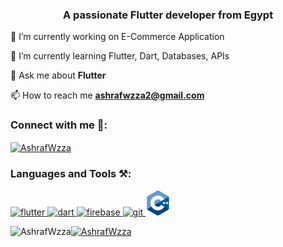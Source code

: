 <h3 align="center">A passionate Flutter developer from Egypt</h3>

🔭 I’m currently working on E-Commerce Application

🌱 I’m currently learning Flutter, Dart, Databases, APIs

💬 Ask me about **Flutter**

📫 How to reach me **ashrafwzza2@gmail.com**

<h3 align="left">Connect with me 🚀:</h3>
<p align="left">
<a href="https://linkedin.com/AshrafWzza" target="blank"><img align="center" src="https://raw.githubusercontent.com/rahuldkjain/github-profile-readme-generator/master/src/images/icons/Social/linked-in-alt.svg" alt="AshrafWzza" height="30" width="40" /></a>
</p>

<h3 align="left">Languages and Tools ⚒️:</h3>
<p align="left"> <a href="https://flutter.dev" target="_blank" rel="noreferrer">
<img src="https://www.vectorlogo.zone/logos/flutterio/flutterio-icon.svg" alt="flutter" width="40" height="40"/> </a> </a> <a href="https://dart.dev" target="_blank" rel="noreferrer"> 
<img src="https://www.vectorlogo.zone/logos/dartlang/dartlang-icon.svg" alt="dart" width="40" height="40"/> </a> <a href="https://firebase.google.com/" target="_blank" rel="noreferrer">
<img src="https://www.vectorlogo.zone/logos/firebase/firebase-icon.svg" alt="firebase" width="40" height="40"/> </a>  <a href="https://git-scm.com/" target="_blank" rel="noreferrer"> 
<img src="https://www.vectorlogo.zone/logos/git-scm/git-scm-icon.svg" alt="git" width="40" height="40"/> </a>  <a href="https://www.w3schools.com/cpp/" target="_blank" rel="noreferrer"> 
<img src="https://raw.githubusercontent.com/devicons/devicon/master/icons/cplusplus/cplusplus-original.svg" alt="cplusplus" width="40" height="40"/></a> <a href="https://www.python.org" target="_blank" rel="noreferrer"> 



<img src="https://github-readme-stats.vercel.app/api?username=AshrafWzza&show_icons=true&locale=en&bg_color=0D1117&hide_border=true&theme=discord_old_blurple" alt="AshrafWzza" align="left"/> <img src="https://github-readme-stats.vercel.app/api/top-langs?username=AshrafWzza&show_icons=true&locale=en&layout=compact&bg_color=0D1117&hide_border=true&theme=discord_old_blurple" alt="AshrafWzza"/>
<!-- 📄 Know about my experiences My Resume -->
<!---
AshrafWzza/AshrafWzza is a ✨ special ✨ repository because its `README.md` (this file) appears on your GitHub profile.
You can click the Preview link to take a look at your changes.
--->
